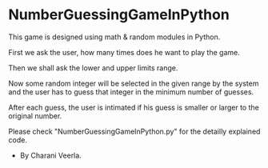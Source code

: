 # NumberGuessingGameInPython

This game is designed using math & random modules in Python. 

First we ask the user, how many times does he want to play the game.

Then we shall ask the lower and upper limits range.

Now some random integer will be selected in the given range by the system and the user has to guess that integer in the minimum number of guesses. 

After each guess, the user is intimated if his guess is smaller or larger to the original number.

Please check "NumberGuessingGameInPython.py" for the detailly explained code.

- By
Charani Veerla.
